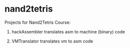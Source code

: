 # nand2tetris
Projects for Nand2Tetris Course: 
	
1) hackAssembler translates asm to machine (binary) code
	
2) VMTranslator translates vm to asm code
